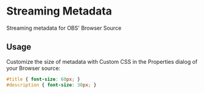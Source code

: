 # Streaming Metadata

Streaming metadata for OBS' Browser Source

## Usage

Customize the size of metadata with Custom CSS in the Properties dialog of your Browser source:

```css
#title { font-size: 60px; }
#description { font-size: 30px; }
```
